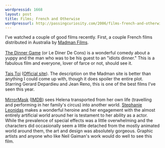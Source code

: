 ```yaml
--- 
wordpressid: 1668
layout: post
title: Films; French and Otherwise
wordpressurl: http://passingcuriosity.com/2006/films-french-and-otherwise/
---
```

I've watched a couple of good films recently. First, a couple French films distributed in Australia by <a href="http://www.madman.com.au/">Madman Films</a>.<br /><br /><a class="title" href="http://www.madman.com.au/actions/catalogue.do?releaseId=1731&method=view">The Dinner Game</a> (or <span class="title">Le Diner De Cons</span>) is a wonderful comedy about a yuppy and the man who was to be his guest to an "idiots dinner." This is a fabulous film and everyone, lover of farce or not, should see it.<br /><br /><a class="title" href="http://www.madman.com.au/actions/catalogue.do?releaseId=5667&method=view">Tais Toi</a> (<a href="http://www.taistoi-lefilm.com/flash/index.html">Official site</a>). The description on the Madman site is better than anything I could come up with, though it does spoiler the entire plot. Starring Gerard Depardieu and Jean Reno, this is one of the best films I've seen this year.<br /><br /><a class="title" href="http://www.sonypictures.com/homevideo/mirrormask/">MirrorMask</a> (<a href="http://www.imdb.com/title/tt0366780/">IMDB</a>) sees Helena transported from her own life (travelling and performing in her family's circus) into another world. <a href="http://www.imdb.com/name/nm0503060/">Stephanie Leonidas</a> makes a wonderful heroine and her engagement with the almost entirely artificial world around her is testament to her ability as a actor. While the prevalence of special effects was a little overwhelming and the characters did occasionally seem a little detached from the mostly animated world around them, the art and design was absolutely gorgeous. Graphic artists and anyone who like Neil Gaiman's work would do well to see this film.
